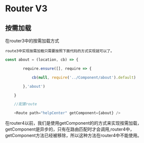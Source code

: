 # Router V3

## 按需加载

在router3中的按需加载方式

    route3中实现按需加载只需要按照下面代码的方式实现就可以了。

```js
const about = (location, cb) => {

        require.ensure([], require => {

            cb(null, require('../Component/about').default)

        },'about')

    }

    //配置route

    <Route path="helpCenter" getComponent={about} />
```

在router4以前，我们是使用getComponent的的方式来实现按需加载，getComponent是异步的，只有在路由匹配时才会调用,router4中，getComponent方法已经被移除，所以这种方法在router4中不能使用。